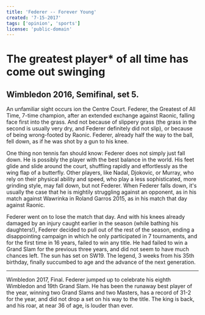 ```yaml
---
title: 'Federer -- Forever Young'
created: '7-15-2017'
tags: ['opinion', 'sports']
license: 'public-domain'
---
```

# The greatest player* of all time has come out swinging

## Wimbledon 2016, Semifinal, set 5.

An unfamiliar sight occurs ion the Centre Court. Federer, the Greatest of All Time, 7-time champion, after an extended exchange against Raonic, falling face first into the grass. And not because of slippery grass (the grass in the second is usually very dry, and Federer definitely did not slip), or because of being wrong-footed by Raonic. Federer, already half the way to the ball, fell down, as if he was shot by a gun to his knee.

One thing non tennis fan should know: Federer does not simply just fall down. He is possibly the player with the best balance in the world. His feet glide and slide around the court, shuffling rapidly and effortlessly as the wing flap of a butterfly. Other players, like Nadal, Djokovic, or Murray, who rely on their physical ability and speed, who play a less sophisticated, more grinding style, may fall down, but not Federer. When Federer falls down, it's usually the case that he is mightily struggling against an opponent, as in his match against Wawrinka in Roland Garros 2015, as in his match that day against Raonic.

Federer went on to lose the match that day. And with his knees already damaged by an injury caught earlier in the season (while bathing his daughters!), Federer decided to pull out of the rest of the season, ending a disappointing campaign in which he only participated in 7 tournaments, and for the first time in 16 years, failed to win any title. He had failed to win a Grand Slam for the previous three years, and did not seem to have much chances left. The sun has set on SW19. The legend, 3 weeks from his 35th birthday, finally succumbed to age and the advance of the next generation.

----

Wimbledon 2017, Final. Federer jumped up to celebrate his eighth Wimbledon and 19th Grand Slam. He has been the runaway best player of the year, winning two Grand Slams and two Masters, has a record of 31-2 for the year, and did not drop a set on his way to the title. The king is back, and his roar, at near 36 of age, is louder than ever.

